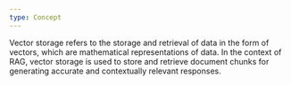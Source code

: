 ```yaml
---
type: Concept
---
```


Vector storage refers to the storage and retrieval of data in the form of vectors, which are mathematical representations of data. In the context of RAG, vector storage is used to store and retrieve document chunks for generating accurate and contextually relevant responses.
